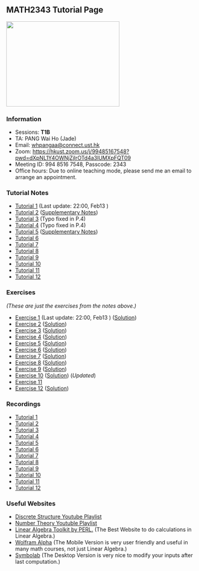 ## MATH2343 Tutorial Page
<img src=  "https://scontent-nrt1-1.xx.fbcdn.net/v/t1.6435-9/183421007_2851150015099630_8338821558897047592_n.jpg?stp=cp0_dst-jpg_e15_fr_q65&_nc_cat=102&ccb=1-5&_nc_sid=9e2e56&efg=eyJpIjoidCJ9&_nc_ohc=0xR98ds-ggwAX_ATxe7&tn=JcKdTKa7lRJ5d7bB&_nc_ht=scontent-nrt1-1.xx&oh=00_AT90B1Z33ii3MU162nqGDSCwNUvEEBmbotJP9c-JJhzEcQ&oe=6251081B" width="300" height="225">
<!-- <img src= "Elmo.png" width="360" height="180"> -->
<!-- <img src= "https://scontent.fblr2-1.fna.fbcdn.net/v/t1.18169-9/19554777_486452271696775_8083015274106213224_n.png?_nc_cat=106&ccb=1-5&_nc_sid=730e14&_nc_ohc=pxtua-avCMMAX9FS4za&_nc_ht=scontent.fblr2-1.fna&oh=00_AT-phnSF6xaL4PFAWXX2ZGm2zZ_qfaITZfWIOXdQhroJPw&oe=62168590" width="300" height="225"> -->

### Information
- Sessions: **T1B**
- TA: PANG Wai Ho (Jade)
- Email: whpangaa@connect.ust.hk
- Zoom: https://hkust.zoom.us/j/99485167548?pwd=dXpNL1Y4OWNjZjIrOTd4a3lUMXpFQT09
- Meeting ID: 994 8516 7548, Passcode: 2343
- Office hours: Due to online teaching mode, please send me an email to arrange an appointment.
<!-- - **🙏🙏🙏 Please Fill in the SFQ Survey on Canvas or https://asset.ust.hk/asset/mobile.do?iLearn=true 🙏🙏🙏** -->

<!-- ### Q&A session of this course 
```diff
+ Facility: Library Room IC Learning Space
+ Date: 
+ Time: 
```
Please feel free to join. -->

<!-- {height="700px" width="700px"} -->
### Tutorial Notes

- [Tutorial 1](https://hkustconnect-my.sharepoint.com/:b:/g/personal/whpangaa_connect_ust_hk/EfOfOEit9PVLobiOFZgVKlkBEVAN4jMXt6Hbzwc5q7Vx9Q?e=fE7nyc) (Last update: 22:00, Feb13 )
- [Tutorial 2](https://hkustconnect-my.sharepoint.com/:b:/g/personal/whpangaa_connect_ust_hk/ETLrZxmhuc9PnDfJCf9-FI8BERj89XRqpOIB-W9DW5ur7g?e=iko244) ([Supplementary Notes](https://hkustconnect-my.sharepoint.com/:b:/g/personal/whpangaa_connect_ust_hk/EXBvSBk-bWNOjCNh9xVDvwgBrzV-5QGaqURCKzd4FBu33Q?e=fy60hG))
- [Tutorial 3](https://hkustconnect-my.sharepoint.com/:b:/g/personal/whpangaa_connect_ust_hk/EdNMmytZwtRIoL7-osaAq5QBbhAohQfFHfTlKd200pwlKw?e=cay6Pi) (Typo fixed in P.4)
- [Tutorial 4](https://hkustconnect-my.sharepoint.com/:b:/g/personal/whpangaa_connect_ust_hk/EWBzMNRSTotPup-BXcOLrcoBDWf1jhDptp4lv0Zd7pDMaw?e=9rulpU) (Typo fixed in P.4)
- [Tutorial 5](https://hkustconnect-my.sharepoint.com/:b:/g/personal/whpangaa_connect_ust_hk/EbSc2WmFEGFKtH6UGfRizaIBhOYw3F6Us5N4neTQljjy9Q?e=EdeSbZ) ([Supplementary Notes](https://hkustconnect-my.sharepoint.com/:b:/g/personal/whpangaa_connect_ust_hk/EZG7lfostf1FkYmI3rsCduwBiwCMosjHzFVjRPOyjLoHBA?e=8r3bVY))
- [Tutorial 6](https://hkustconnect-my.sharepoint.com/:b:/g/personal/whpangaa_connect_ust_hk/EQsAk3vW-g1BrGHMSsv9Hx0BxAI71rdbdk30STLJSYW5iQ?e=hlmj0t)
- [Tutorial 7](https://hkustconnect-my.sharepoint.com/:b:/g/personal/whpangaa_connect_ust_hk/ET0tQoLS5TVGiy6m_PNhmhEBTD9kYaSMCLxW1eB5hHwvCQ?e=lfKPJ6)
- [Tutorial 8](https://hkustconnect-my.sharepoint.com/:b:/g/personal/whpangaa_connect_ust_hk/EajUQmt4qHBDsItlqoBWgp4B11oW-DqJ6gqol3mHwQ0BBw?e=4Oc4BU)
- [Tutorial 9](https://hkustconnect-my.sharepoint.com/:b:/g/personal/whpangaa_connect_ust_hk/EQlzFqWIWwlEgr2EwJxXdfIBnosGf1dA4LvH1BimY0IjIA?e=Bzb3Iw)
- [Tutorial 10](https://hkustconnect-my.sharepoint.com/:b:/g/personal/whpangaa_connect_ust_hk/EfXITAQh3OVAtqr2ObHEvAwBWi7WbgtuvnAhUASHoKCqrw?e=JYZgOG)
- [Tutorial 11](https://hkustconnect-my.sharepoint.com/:b:/g/personal/whpangaa_connect_ust_hk/EdfZxKgw-z9Lqrcg0JU_XZoB1GJwYr78DA6TAglvJNnvQA?e=tkzqUs)
- [Tutorial 12](https://hkustconnect-my.sharepoint.com/:b:/g/personal/whpangaa_connect_ust_hk/EYzvULI_bjpBp1sCPrPnmfkByqipdprtd-Mt00OH6ZGMoA?e=QJghhe)

### Exercises
 _(These are just the exercises from the notes above.)_
- [Exercise 1](https://hkustconnect-my.sharepoint.com/:b:/g/personal/whpangaa_connect_ust_hk/EZJ7zEq2mFFOu-SjUjjayuwBqT5foi87Dpab7eQ6VqHLqA?e=Y9Udsn) (Last update: 22:00, Feb13 ) ([Solution](https://hkustconnect-my.sharepoint.com/:b:/g/personal/whpangaa_connect_ust_hk/EfCqGKMGeCJLn6hKsReXZh4BS-X38ryPWf2LZomLpMTmnA?e=wp53CR))
- [Exercise 2](https://hkustconnect-my.sharepoint.com/:b:/g/personal/whpangaa_connect_ust_hk/EZdlmzQ2j45DliEeK_5qw9QB25abXmq2Z4s3NPURUUqJxQ?e=x619Le) ([Solution](https://hkustconnect-my.sharepoint.com/:b:/g/personal/whpangaa_connect_ust_hk/EU-TMoBV5URMqsLEmnck5W0Bc6fdCG1BehU3oL1nyMxq9g?e=DImy8G))
- [Exercise 3](https://hkustconnect-my.sharepoint.com/:b:/g/personal/whpangaa_connect_ust_hk/Ec7UgaJbidVOgCiYoUQSGyQBjaarTS2a5V7F9UZVSjOJcA?e=nvWYr0) ([Solution](https://hkustconnect-my.sharepoint.com/:b:/g/personal/whpangaa_connect_ust_hk/EUFktsG4bW9Fqj64SkAauA8BuxLUZ_zY70m_-9t2kA48pw?e=LKwzbX))
- [Exercise 4](https://hkustconnect-my.sharepoint.com/:b:/g/personal/whpangaa_connect_ust_hk/EcXsjsvZ7tRCk3K0vy2LfFgB11c7pyoMKf2mUkHN8rl45Q?e=YC41vt) ([Solution](https://hkustconnect-my.sharepoint.com/:b:/g/personal/whpangaa_connect_ust_hk/EcSfOAHWCwdGv1C3hFR5ZO8B0ypapVGruzmhaLYZ4DKJvw?e=i4DGto))
- [Exercise 5](https://hkustconnect-my.sharepoint.com/:b:/g/personal/whpangaa_connect_ust_hk/EfQRg4duN-1MlAoZs0X_MDMBpUxYxaJJq4rccdFdi4bM8A?e=VRajfE) ([Solution](https://hkustconnect-my.sharepoint.com/:b:/g/personal/whpangaa_connect_ust_hk/EdcV9eKHhHVCmfZjok2np14BlaD-E20Ha-9aIThIjmLAjA?e=mCi9lL))
- [Exercise 6](https://hkustconnect-my.sharepoint.com/:b:/g/personal/whpangaa_connect_ust_hk/EZPODukaomBPh7ilyui2XCcBkaX2FDmbPIQ134ONPQhdng?e=cBpP3r)
([Solution](https://hkustconnect-my.sharepoint.com/:b:/g/personal/whpangaa_connect_ust_hk/EbqoqhMBh4JIqYalgJPZ5jYBV3h_xE9Mj0S6eYaZD4Ks3g?e=02FawM))
- [Exercise 7](https://hkustconnect-my.sharepoint.com/:b:/g/personal/whpangaa_connect_ust_hk/EVkWdUD61q9GobXHFwLgOWIBq4umPAHDTwATtFyLwri9Hg?e=trrebY) ([Solution](https://hkustconnect-my.sharepoint.com/:b:/g/personal/whpangaa_connect_ust_hk/EfmtvdBb9BNCqKDMQYMcxZ8BXQNaYXpOk8gyVdyxWJNDHw?e=M6bMB5))
- [Exercise 8](https://hkustconnect-my.sharepoint.com/:b:/g/personal/whpangaa_connect_ust_hk/Ec8SrRutBaNEroaYbljSOqgBmxKMZ3XTv6Y18jbNQuq4Wg?e=nFWtRS) ([Solution](https://hkustconnect-my.sharepoint.com/:b:/g/personal/whpangaa_connect_ust_hk/EdRjXTnN4GhElWXRq32iGDUBAPEmrVQJAx2NUADs0wkKdg?e=5SMp18))
- [Exercise 9](https://hkustconnect-my.sharepoint.com/:b:/g/personal/whpangaa_connect_ust_hk/EZod5il9rxxGu0Kia6W9J0ABHAXUMjX0hxKGeiPrUQzwfw?e=ddPhpZ) ([Solution](https://hkustconnect-my.sharepoint.com/:b:/g/personal/whpangaa_connect_ust_hk/EbhEGjCyE3pJmmS9uixkLuABDiCyVun3RvWpUc5xJqmCRw?e=fP12AY))
- [Exercise 10](https://hkustconnect-my.sharepoint.com/:b:/g/personal/whpangaa_connect_ust_hk/EeA_HVksHEtIpl6WT4T4ynMBEvayWrx1tCud4mf-_j_Q5w?e=i2ox0e) ([Solution](https://hkustconnect-my.sharepoint.com/:b:/g/personal/whpangaa_connect_ust_hk/EWnX8VWgjcFJjBo7THIKYUoBXvhhfQqUIwStVjevBPwLtA?e=DkIqaw)) (*Updated*)
- [Exercise 11](https://hkustconnect-my.sharepoint.com/:b:/g/personal/whpangaa_connect_ust_hk/EQ0YWpsFk1dEmT-Z_aGOmSQBBgcHxKqh0xuIyk4EO0ZpBg?e=CrYBXn)
- [Exercise 12](https://hkustconnect-my.sharepoint.com/:b:/g/personal/whpangaa_connect_ust_hk/ERO_vhsazAtPlGDw50Cgm6UBguqoJJB81nGA4o-NyWgV1g?e=69FcOu)
([Solution](https://hkustconnect-my.sharepoint.com/:b:/g/personal/whpangaa_connect_ust_hk/EWbL909aIBNFq3lNT1Ua0_gBOHtXtVIJot1LncM9zlnodg?e=Tk4yFc))

### Recordings

 - [Tutorial 1](https://hkust.zoom.us/rec/share/LsJzGPTLOtCWJNek_g2q76Id4bVlTo36YxnxT71q7ohtY5AWj2CsuTP_f6MIep4.Gwezk4AiSlx_R2dE)
 - [Tutorial 2](https://hkust.zoom.us/rec/share/5Kv8fyuKHxJ4JRZlNrsaZX3po7vEW_LGwGyWA-W5o0eqCWvvvnDKvqmmXqcSKo0i.P_HZii4hRL9E2RbG)
 - [Tutorial 3](https://hkust.zoom.us/rec/share/xNfQkGB0Y_Lhvbo3i4Yj_R6eEhRhbJIbOv8ou7vQxy_UwZgpCCJs4KLfc6yQtw7w.1bd0Wmcc2WmOG_ZA)
 - [Tutorial 4](https://hkust.zoom.us/rec/share/vUiIQZNeeyRcL8cmU1DqkZNFUy7IkBw1_I3Y0GiAUucgDweFnSYq08zdgh1vPuLh.MyxRuKayyWwI14Xv)
 - [Tutorial 5](https://hkust.zoom.us/rec/share/OgW2xcCcdXz79sn0n1bQueTJ1vD7Jbt4CEfjb1B87YDZQJdY9fIE42CpAgbRnt1a.znTlfvFA48RqG3Ia)
 - [Tutorial 6](https://hkust.zoom.us/rec/share/CaANG0VxKnDSyq0nVFxjmcFGfbRfYS-xnJGT6J8dj40IXEkGeNu0M-__-pYiJmJ_.NIV-0vZa983VSy5Z)
 - [Tutorial 7](https://hkust.zoom.us/rec/share/aoMDAj9W0biMmDFPIFAU9cG8O7WqWuJzVLetOUImWPwlv-gP64IVssyqbv-HudKq.YfYokH93A2otGc50)
 - [Tutorial 8](https://hkust.zoom.us/rec/share/wiFmTzVIMD58pmtUvos93kDxXDpesoGIk5JnklvATUYyg1eNatl4B7dixNRAJwsn.FWIhLg1HIkJTy2Q-)
 - [Tutorial 9](https://hkust.zoom.us/rec/share/1SuvVC6ncHIJDmy5ve1333dAMBXBZysIAAiPRJlW6kz8OWn0d_kypCeSSd6X-vUL.4r5MZ3wWhOBhNkTG)
 - [Tutorial 10](https://hkust.zoom.us/rec/share/p3WkveicYLynZPqYDsAqM-sYG7gue9rIqTCz1d0xV9IT5YWWWcLWUmR9YSy6H5jj.5nnJA80OOYCX8Law)
 - [Tutorial 11](https://hkust.zoom.us/rec/share/AeKbXiGoM1-GaKb1zv0McdTYk3GYD_6j1-SQT17tDZ5OR_uAzzA0a5MGvhEgOG2R.1euUP4EUwTtawu28)
 - [Tutorial 12](https://hkust.zoom.us/rec/share/FWVUn-1SNVHMdNeFR2itZP3bpsq1edBw2cvgJbqQOU2F4ECFZPwICi-wP69OF6Y8.R4NriOY1cL5DUXDJ)

 ### Useful Websites
 - [Discrete Structure Youtube Playlist](https://youtube.com/playlist?list=PLHXZ9OQGMqxersk8fUxiUMSIx0DBqsKZS)
 - [Number Theory Youtuble Playlist](https://youtube.com/playlist?list=PL22w63XsKjqwn2V9CiP7cuSGv9plj71vv)
 - [Linear Algebra Toolkit by PERL.](http://www.math.odu.edu/~bogacki/cgi-bin/lat.cgi) (The Best Website to do calculations in Linear Algebra.)
 - [Wolfram Alpha](https://www.wolframalpha.com) (The Mobile Version is very user friendly and useful in many math courses, not just Linear Algebra.)
 - [Symbolab](https://www.symbolab.com) (The Desktop Version is very nice to modify your inputs after last computation.)
